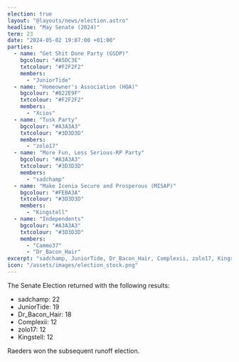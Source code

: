 ```yaml
---
election: true
layout: "@layouts/news/election.astro"
headline: "May Senate (2024)"
term: 23
date: "2024-05-02 19:07:00 +01:00"
parties:
  - name: "Get Shit Done Party (GSDP)"
    bgcolour: "#A5DC3E"
    txtcolour: "#F2F2F2"
    members:
      - "JuniorTide"
  - name: "Homeowner's Association (HOA)"
    bgcolour: "#822E9F"
    txtcolour: "#F2F2F2"
    members:
      - "Xcios"
  - name: "Tusk Party"
    bgcolour: "#A3A3A3"
    txtcolour: "#3D3D3D"
    members:
      - "zolo17"
  - name: "More Fun, Less Serious-RP Party"
    bgcolour: "#A3A3A3"
    txtcolour: "#3D3D3D"
    members:
      - "sadchamp"
  - name: "Make Icenia Secure and Prosperous (MISAP)"
    bgcolour: "#FEBA3A"
    txtcolour: "#3D3D3D"
    members:
      - "Kingstell"
  - name: "Independents"
    bgcolour: "#A3A3A3"
    txtcolour: "#3D3D3D"
    members:
      - "Cammo37"
      - "Dr_Bacon_Hair"
excerpt: "sadchamp, JuniorTide, Dr_Bacon_Hair, Complexii, zolo17, Kingstell, and Raeders were elected to the senate."
icon: "/assets/images/election_stock.png"
---
```

The Senate Election returned with the following results:

- sadchamp: 22
- JuniorTide: 19
- Dr_Bacon_Hair: 18
- Complexii: 12
- zolo17: 12
- Kingstell: 12

Raeders won the subsequent runoff election.
